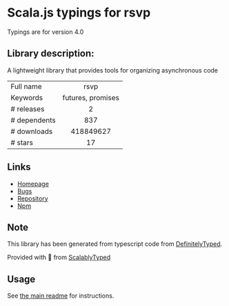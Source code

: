 
# Scala.js typings for rsvp

Typings are for version 4.0

## Library description:
A lightweight library that provides tools for organizing asynchronous code

|                    |                 |
| ------------------ | :-------------: |
| Full name          | rsvp |
| Keywords           | futures, promises |
| # releases         | 2 |
| # dependents       | 837 |
| # downloads        | 418849627 |
| # stars            | 17 |

## Links
- [Homepage](https://github.com/tildeio/rsvp.js)
- [Bugs](https://github.com/tildeio/rsvp.js/issues)
- [Repository](https://github.com/tildeio/rsvp.js)
- [Npm](https://www.npmjs.com/package/rsvp)
    


## Note
This library has been generated from typescript code from [DefinitelyTyped](https://definitelytyped.org).

Provided with :purple_heart: from [ScalablyTyped](https://github.com/oyvindberg/ScalablyTyped)

## Usage
See [the main readme](../../readme.md) for instructions.


